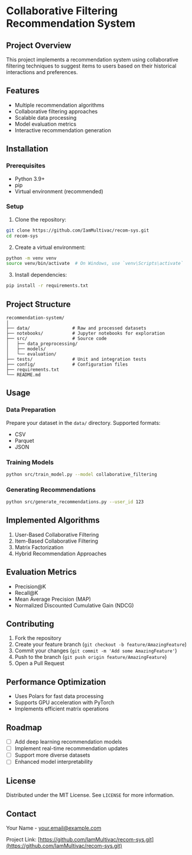 # Collaborative Filtering Recommendation System

## Project Overview

This project implements a recommendation system using collaborative filtering techniques to suggest items to users based on their historical interactions and preferences.

## Features

- Multiple recommendation algorithms
- Collaborative filtering approaches
- Scalable data processing
- Model evaluation metrics
- Interactive recommendation generation

## Installation

### Prerequisites

- Python 3.9+
- pip
- Virtual environment (recommended)

### Setup

1. Clone the repository:
```bash
git clone https://github.com/IamMultivac/recom-sys.git
cd recom-sys
```

2. Create a virtual environment:
```bash
python -m venv venv
source venv/bin/activate  # On Windows, use `venv\Scripts\activate`
```

3. Install dependencies:
```bash
pip install -r requirements.txt
```

## Project Structure

```
recommendation-system/
│
├── data/                # Raw and processed datasets
├── notebooks/           # Jupyter notebooks for exploration
├── src/                 # Source code
│   ├── data_preprocessing/
│   ├── models/
│   └── evaluation/
├── tests/               # Unit and integration tests
├── config/              # Configuration files
├── requirements.txt
└── README.md
```

## Usage

### Data Preparation

Prepare your dataset in the `data/` directory. Supported formats:
- CSV
- Parquet
- JSON

### Training Models

```bash
python src/train_model.py --model collaborative_filtering
```

### Generating Recommendations

```bash
python src/generate_recommendations.py --user_id 123
```

## Implemented Algorithms

1. User-Based Collaborative Filtering
2. Item-Based Collaborative Filtering
3. Matrix Factorization
4. Hybrid Recommendation Approaches

## Evaluation Metrics

- Precision@K
- Recall@K
- Mean Average Precision (MAP)
- Normalized Discounted Cumulative Gain (NDCG)

## Contributing

1. Fork the repository
2. Create your feature branch (`git checkout -b feature/AmazingFeature`)
3. Commit your changes (`git commit -m 'Add some AmazingFeature'`)
4. Push to the branch (`git push origin feature/AmazingFeature`)
5. Open a Pull Request

## Performance Optimization

- Uses Polars for fast data processing
- Supports GPU acceleration with PyTorch
- Implements efficient matrix operations

## Roadmap

- [ ] Add deep learning recommendation models
- [ ] Implement real-time recommendation updates
- [ ] Support more diverse datasets
- [ ] Enhanced model interpretability

## License

Distributed under the MIT License. See `LICENSE` for more information.

## Contact

Your Name - your.email@example.com

Project Link: [https://github.com/IamMultivac/recom-sys.git](https://github.com/IamMultivac/recom-sys.git)